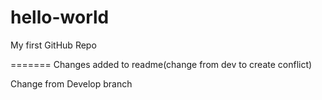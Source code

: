 # hello-world
My first GitHub Repo

=======
Changes added to readme(change from dev to create conflict)

Change from Develop branch
